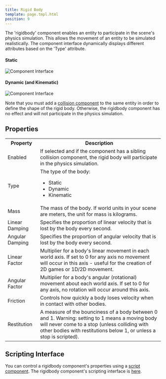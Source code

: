 ```yaml
---
title: Rigid Body
template: page.tmpl.html
position: 9
---
```


The 'rigidbody' component enables an entity to participate in the scene's physics simulation. This allows the movement of an entity to be simulated realistically. The component interface dynamically displays different attributes based on the 'Type' attribute.

#### Static
![Component Interface](/images/platform/component_rigidbodystatic.png)
#### Dynamic (and Kinematic)
![Component Interface](/images/platform/component_rigidbodydynamic.png)

Note that you must add a [collision component][collision_component] to the same entity in order to define the shape of the rigid body. Otherwise, the rigidbody component has no effect and will not participate in the physics simulation.

## Properties

<table class="table table-striped">
    <col class="property-name"></col>
    <col class="property-description"></col>
    <tr><th>Property</th><th>Description</th></tr>
    <tr><td>Enabled</td><td>If selected and if the component has a sibling collision component, the rigid body will participate in the physics simulation.</td></tr>
    <tr><td>Type</td><td>The type of the body:<br><ul><li>Static</li><li>Dynamic</li><li>Kinematic</li></ul></td></tr>
    <tr><td>Mass</td><td>The mass of the body. If world units in your scene are meters, the unit for mass is kilograms.</td></tr>
    <tr><td>Linear Damping</td><td>Specifies the proportion of linear velocity that is lost by the body every second.</td></tr>
    <tr><td>Angular Damping</td><td>Specifies the proportion of angular velocity that is lost by the body every second.</td></tr>
    <tr><td>Linear Factor</td><td>Multiplier for a body's linear movement in each world axis. If set to 0 for any axis no movement will occur in this axis - useful for the creation of 2D games or 1D/2D movement.</td></tr>
    <tr><td>Angular Factor</td><td>Multiplier for a body's angular (rotational) movement about each world axis. If set to 0 for any axis, no rotation will occur around this axis.</td></tr>
    <tr><td>Friction</td><td>Controls how quickly a body loses velocity when in contact with other bodies.</td></tr>
    <tr><td>Restitution</td><td>A measure of the bounciness of a body between 0 and 1. Warning: setting to 1 means a moving body will never come to a stop (unless  colliding with other bodies with restitutions below 1, or unless a stop is scripted).</td></tr>
</table>

## Scripting Interface

You can control a rigidbody component's properties using a [script component][script_component]. The rigidbody component's scripting interface is [here][docs].

[script_component]: /user-manual/packs/entities/components/script
[collision_component]: /user-manual/packs/entities/components/collision/
[docs]: /engine/api/stable/symbols/pc.RigidBodyComponent.html

